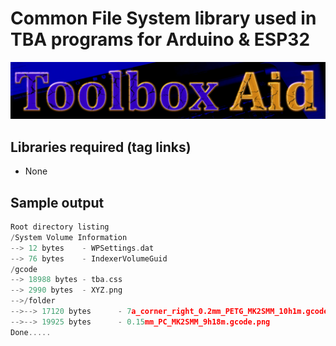 # Common File System library used in TBA programs for Arduino & ESP32  

![This is an image](./assets/ToolboxAid.png)

## Libraries required (tag links)

- None

## Sample output

```C++
Root directory listing
/System Volume Information
--> 12 bytes    - WPSettings.dat
--> 76 bytes    - IndexerVolumeGuid
/gcode
--> 18988 bytes - tba.css
--> 2990 bytes  - XYZ.png
-->/folder
-->--> 17120 bytes      - 7a_corner_right_0.2mm_PETG_MK2SMM_10h1m.gcode.png
-->--> 19925 bytes      - 0.15mm_PC_MK2SMM_9h18m.gcode.png
Done.....
```
